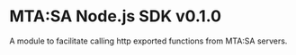 # MTA:SA Node.js SDK v0.1.0

A module to facilitate calling http exported functions from MTA:SA servers.

